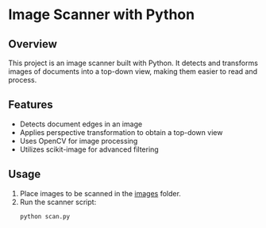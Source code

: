 # Image Scanner with Python

## Overview
This project is an image scanner built with Python. It detects and transforms images of documents into a top-down view, making them easier to read and process.

## Features
- Detects document edges in an image
- Applies perspective transformation to obtain a top-down view
- Uses OpenCV for image processing
- Utilizes scikit-image for advanced filtering

## Usage
1. Place images to be scanned in the [images]([http://_vscodecontentref_/0](https://github.com/dee-sakwe/Document-Scanner/tree/main/images)) folder.
2. Run the scanner script:
    ```bash
    python scan.py
    ```
